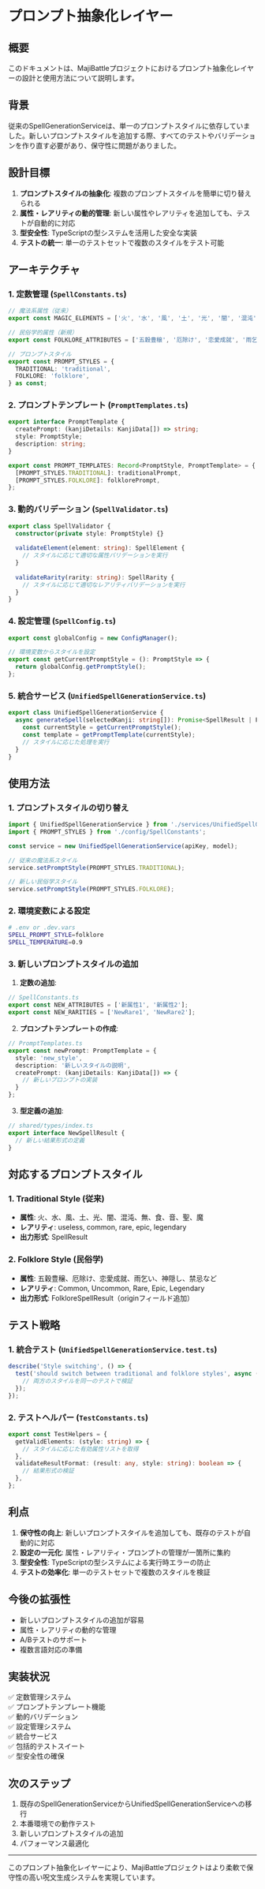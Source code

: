 # プロンプト抽象化レイヤー

## 概要

このドキュメントは、MajiBattleプロジェクトにおけるプロンプト抽象化レイヤーの設計と使用方法について説明します。

## 背景

従来のSpellGenerationServiceは、単一のプロンプトスタイルに依存していました。新しいプロンプトスタイルを追加する際、すべてのテストやバリデーションを作り直す必要があり、保守性に問題がありました。

## 設計目標

1. **プロンプトスタイルの抽象化**: 複数のプロンプトスタイルを簡単に切り替えられる
2. **属性・レアリティの動的管理**: 新しい属性やレアリティを追加しても、テストが自動的に対応
3. **型安全性**: TypeScriptの型システムを活用した安全な実装
4. **テストの統一**: 単一のテストセットで複数のスタイルをテスト可能

## アーキテクチャ

### 1. 定数管理 (`SpellConstants.ts`)

```typescript
// 魔法系属性（従来）
export const MAGIC_ELEMENTS = ['火', '水', '風', '土', '光', '闇', '混沌', '無', '食', '音', '聖', '魔'];

// 民俗学的属性（新規）
export const FOLKLORE_ATTRIBUTES = ['五穀豊穣', '厄除け', '恋愛成就', '雨乞い', '神隠し', '禁忌'];

// プロンプトスタイル
export const PROMPT_STYLES = {
  TRADITIONAL: 'traditional',
  FOLKLORE: 'folklore',
} as const;
```

### 2. プロンプトテンプレート (`PromptTemplates.ts`)

```typescript
export interface PromptTemplate {
  createPrompt: (kanjiDetails: KanjiData[]) => string;
  style: PromptStyle;
  description: string;
}

export const PROMPT_TEMPLATES: Record<PromptStyle, PromptTemplate> = {
  [PROMPT_STYLES.TRADITIONAL]: traditionalPrompt,
  [PROMPT_STYLES.FOLKLORE]: folklorePrompt,
};
```

### 3. 動的バリデーション (`SpellValidator.ts`)

```typescript
export class SpellValidator {
  constructor(private style: PromptStyle) {}
  
  validateElement(element: string): SpellElement {
    // スタイルに応じて適切な属性バリデーションを実行
  }
  
  validateRarity(rarity: string): SpellRarity {
    // スタイルに応じて適切なレアリティバリデーションを実行
  }
}
```

### 4. 設定管理 (`SpellConfig.ts`)

```typescript
export const globalConfig = new ConfigManager();

// 環境変数からスタイルを設定
export const getCurrentPromptStyle = (): PromptStyle => {
  return globalConfig.getPromptStyle();
};
```

### 5. 統合サービス (`UnifiedSpellGenerationService.ts`)

```typescript
export class UnifiedSpellGenerationService {
  async generateSpell(selectedKanji: string[]): Promise<SpellResult | FolkloreSpellResult> {
    const currentStyle = getCurrentPromptStyle();
    const template = getPromptTemplate(currentStyle);
    // スタイルに応じた処理を実行
  }
}
```

## 使用方法

### 1. プロンプトスタイルの切り替え

```typescript
import { UnifiedSpellGenerationService } from './services/UnifiedSpellGenerationService';
import { PROMPT_STYLES } from './config/SpellConstants';

const service = new UnifiedSpellGenerationService(apiKey, model);

// 従来の魔法系スタイル
service.setPromptStyle(PROMPT_STYLES.TRADITIONAL);

// 新しい民俗学スタイル
service.setPromptStyle(PROMPT_STYLES.FOLKLORE);
```

### 2. 環境変数による設定

```bash
# .env or .dev.vars
SPELL_PROMPT_STYLE=folklore
SPELL_TEMPERATURE=0.9
```

### 3. 新しいプロンプトスタイルの追加

1. **定数の追加**:
```typescript
// SpellConstants.ts
export const NEW_ATTRIBUTES = ['新属性1', '新属性2'];
export const NEW_RARITIES = ['NewRare1', 'NewRare2'];
```

2. **プロンプトテンプレートの作成**:
```typescript
// PromptTemplates.ts
export const newPrompt: PromptTemplate = {
  style: 'new_style',
  description: '新しいスタイルの説明',
  createPrompt: (kanjiDetails: KanjiData[]) => {
    // 新しいプロンプトの実装
  }
};
```

3. **型定義の追加**:
```typescript
// shared/types/index.ts
export interface NewSpellResult {
  // 新しい結果形式の定義
}
```

## 対応するプロンプトスタイル

### 1. Traditional Style (従来)
- **属性**: 火、水、風、土、光、闇、混沌、無、食、音、聖、魔
- **レアリティ**: useless, common, rare, epic, legendary
- **出力形式**: SpellResult

### 2. Folklore Style (民俗学)
- **属性**: 五穀豊穣、厄除け、恋愛成就、雨乞い、神隠し、禁忌など
- **レアリティ**: Common, Uncommon, Rare, Epic, Legendary
- **出力形式**: FolkloreSpellResult（originフィールド追加）

## テスト戦略

### 1. 統合テスト (`UnifiedSpellGenerationService.test.ts`)

```typescript
describe('Style switching', () => {
  test('should switch between traditional and folklore styles', async () => {
    // 両方のスタイルを同一のテストで検証
  });
});
```

### 2. テストヘルパー (`TestConstants.ts`)

```typescript
export const TestHelpers = {
  getValidElements: (style: string) => {
    // スタイルに応じた有効属性リストを取得
  },
  validateResultFormat: (result: any, style: string): boolean => {
    // 結果形式の検証
  },
};
```

## 利点

1. **保守性の向上**: 新しいプロンプトスタイルを追加しても、既存のテストが自動的に対応
2. **設定の一元化**: 属性・レアリティ・プロンプトの管理が一箇所に集約
3. **型安全性**: TypeScriptの型システムによる実行時エラーの防止
4. **テストの効率化**: 単一のテストセットで複数のスタイルを検証

## 今後の拡張性

- 新しいプロンプトスタイルの追加が容易
- 属性・レアリティの動的な管理
- A/Bテストのサポート
- 複数言語対応の準備

## 実装状況

✅ 定数管理システム  
✅ プロンプトテンプレート機能  
✅ 動的バリデーション  
✅ 設定管理システム  
✅ 統合サービス  
✅ 包括的テストスイート  
✅ 型安全性の確保  

## 次のステップ

1. 既存のSpellGenerationServiceからUnifiedSpellGenerationServiceへの移行
2. 本番環境での動作テスト
3. 新しいプロンプトスタイルの追加
4. パフォーマンス最適化

---

このプロンプト抽象化レイヤーにより、MajiBattleプロジェクトはより柔軟で保守性の高い呪文生成システムを実現しています。